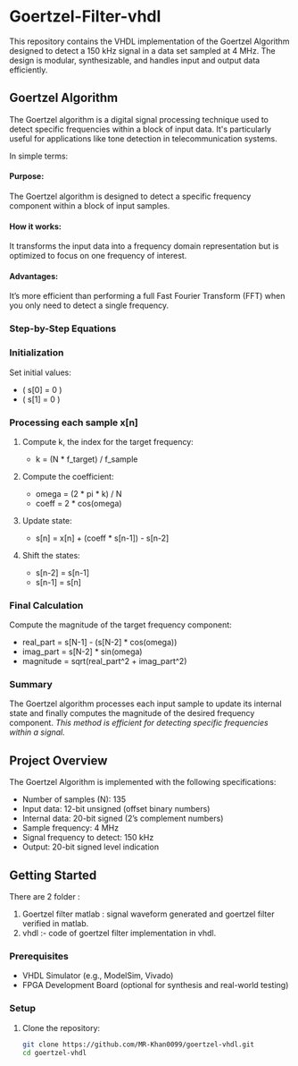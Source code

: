 # Goertzel-Filter-vhdl

This repository contains the VHDL implementation of the Goertzel Algorithm designed to detect a 150 kHz signal in a data set sampled at 4 MHz. The design is modular, synthesizable, and handles input and output data efficiently.


## Goertzel Algorithm
The Goertzel algorithm is a digital signal processing technique used to detect specific frequencies within a block of input data. It's particularly useful for applications like tone detection in telecommunication systems.

In simple terms:

#### Purpose: 
The Goertzel algorithm is designed to detect a specific frequency component within a block of input samples.
#### How it works: 
It transforms the input data into a frequency domain representation but is optimized to focus on one frequency of interest.
#### Advantages: 
It’s more efficient than performing a full Fast Fourier Transform (FFT) when you only need to detect a single frequency.

### Step-by-Step Equations

### Initialization
Set initial values:
- \( s[0] = 0 \)
- \( s[1] = 0 \)

### Processing each sample x[n]
1. Compute k, the index for the target frequency:
   - k = (N * f_target) / f_sample

2. Compute the coefficient:
   - omega = (2 * pi * k) / N
   - coeff = 2 * cos(omega)

3. Update state:
   - s[n] = x[n] + (coeff * s[n-1]) - s[n-2]

4. Shift the states:
   - s[n-2] = s[n-1]
   - s[n-1] = s[n]

### Final Calculation
Compute the magnitude of the target frequency component:
- real_part = s[N-1] - (s[N-2] * cos(omega))
- imag_part = s[N-2] * sin(omega)
- magnitude = sqrt(real_part^2 + imag_part^2)

### Summary
The Goertzel algorithm processes each input sample to update its internal state and finally computes the magnitude of the desired frequency component. *This method is efficient for detecting specific frequencies within a signal.*

## Project Overview

The Goertzel Algorithm is implemented with the following specifications:
- Number of samples (N): 135
- Input data: 12-bit unsigned (offset binary numbers)
- Internal data: 20-bit signed (2’s complement numbers)
- Sample frequency: 4 MHz
- Signal frequency to detect: 150 kHz
- Output: 20-bit signed level indication


## Getting Started
There are 2 folder :
 1. Goertzel filter matlab :
     signal waveform generated and goertzel filter verified in matlab. 
 3. vhdl :- code of goertzel filter implementation in vhdl.

### Prerequisites
- VHDL Simulator (e.g., ModelSim, Vivado)
- FPGA Development Board (optional for synthesis and real-world testing)

### Setup
1. Clone the repository:
   ```bash
   git clone https://github.com/MR-Khan0099/goertzel-vhdl.git
   cd goertzel-vhdl
